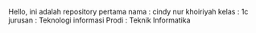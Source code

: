 Hello, ini adalah repository pertama 
nama    : cindy nur khoiriyah
kelas   : 1c
jurusan : Teknologi informasi
Prodi   : Teknik Informatika